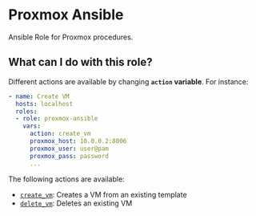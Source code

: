 # Proxmox Ansible
Ansible Role for Proxmox procedures.

## What can I do with this role?
Different actions are available by changing **`action` variable**. For instance:
```yaml
- name: Create VM
  hosts: localhost
  roles:
  - role: proxmox-ansible
    vars:
      action: create_vm
      proxmox_host: 10.0.0.2:8006
      proxmox_user: user@pam
      proxmox_pass: password
      ...
```
The following actions are available:
- [`create_vm`](./README.d/create_vm_action.md): Creates a VM from an existing template
- [`delete_vm`](./README.d/delete_vm_action.md): Deletes an existing VM

